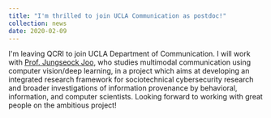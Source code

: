 ```yaml
---
title: "I'm thrilled to join UCLA Communication as postdoc!"
collection: news
date: 2020-02-09
---
```


I'm leaving QCRI to join UCLA Department of Communication. I will work with [Prof. Jungseock Joo](http://jsjoo.com), who studies multimodal communication using computer vision/deep learning, in a project which aims at developing an integrated research framework for sociotechnical cybersecurity research and broader investigations of information provenance by behavioral, information, and computer scientists. Looking forward to working with great people on the ambitious project!

